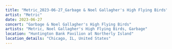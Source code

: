 ```yaml
---
title: "Metric_2023-06-27_Garbage & Noel Gallagher's High Flying Birds"
artist: "Metric"
date: 2023-06-27
concert: "Garbage & Noel Gallagher's High Flying Birds"
artists: "Metric, Noel Gallagher's High Flying Birds, Garbage"
location: "Huntington Bank Pavilion at Northerly Island"
location_details: "Chicago, IL, United States"
---
```

